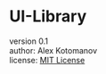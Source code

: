 <h1>UI-Library</h1>

version 0.1<br />
author: Alex Kotomanov<br />
license: <a href="http://www.opensource.org/licenses/mit-license.php">MIT License</a>

